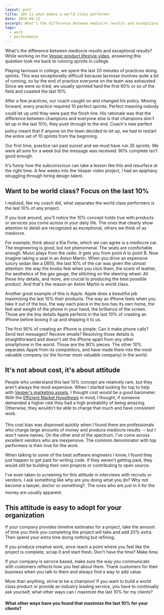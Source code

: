 ```yaml
---
layout: post
title: 10% is what makes a world class performer
date: 2016-09-12
excerpt: What's the difference between mediocre results and exceptional results? Answering this question took me back to running sprints in college.
tags:
  - work
  - performance
---
```


What's the difference between mediocre results and exceptional results? While working on the [Vesper product lifestyle video](https://vimeo.com/144671355), answering this question took me back to running sprints in college.

Playing lacrosse in college, we spent the last 20 minutes of practices doing sprints. This was exceptionally difficult because lacrosse involves quite a bit of running, so by the end of practice everyone on the team was exhausted . Since we were so tired, we usually sprinted hard the first 90% or so of the field and coasted the last 10%.

After a few practices, our coach caught on and changed his policy. Moving forward, every practice required 10 perfect sprints. Perfect meaning nobody could let up until they were past the finish line. His rationale was that the difference between champions and everyone else is that champions don't let up in the last 10%; they push through to the end. Coach's new perfect policy meant that if anyone on the team decided to let up, we had to restart the entire set of 10 sprints from the beginning.

Our first time, practice ran past sunset and we must have run 35 sprints. We were all sore for a week but the message was received: 90% complete isn't good enough.

It's funny how the subconscious can take a lesson like this and resurface at the right time. A few weeks into the Vesper video project, I had an epiphany struggling through hiring design talent.

## Want to be world class? Focus on the last 10%

I realized, like my coach did, what separates the world class performers is the last 10% of any project.

If you look around, you'll notice the 10% concept holds true with products or services you come across in your daily life. The ones that clearly show attention to detail are recognized as exceptional, others we think of as mediocre.

For example, think about a Kia Forte, which we can agree is a mediocre car. The engineering is good, but not phenomenal. The seats are comfortable enough. Music plays from the radio. It gets you from point A to point B. Now imagine taking a seat in an Aston Martin. When you drive an expensive luxury sedan like a DB10, the last 10% of the car was given the utmost attention: the way the knobs feel when you click them, the scent of leather, the aesthetics of the gas gauge, the stitching on the steering wheel. All these tiny details, and more, are crucial to producing the best possible product. And that's the reason an Aston Martin is world class.

Another great example of this is Apple. Apple does a beautiful job maximizing the last 10% their products. The way an iPhone feels when you take it out of the box, the way each piece in the box has its own home, the feel and weight of the phone in your hand, the brilliance of the screen. Those are the tiny details Apple perfects in the last 10% of creating an iPhone before boxing it up and shipping it to us.

The first 90% of creating an iPhone is simple: Can it make phone calls? Send text messages? Receive emails? Resolving those details is straightforward and doesn't set the iPhone apart from any other smartphone in the world. Those are the 90% pieces. The other 10% separates Apple from its competitors, and have made them into the most valuable company (or the former most valuable company) in the world.

## It's not about cost, it's about attitude

People who understand this last 10% concept are relatively rare, but they aren't always the most expensive. When I started looking for top to help with [Vesper's marketing assets](http://www.vesper.ai?ref=blog), I thought cost would be a good barometer. With the [Efficient Market Hypothesis](http://www.investopedia.com/terms/e/efficientmarkethypothesis.asp) in mind, I thought, if someone demanded a higher rate they had a high probability of being amazing. Otherwise, they wouldn't be able to charge that much and have consistent work.

This cost bias was disproved quickly when I found there are professionals who charge large amounts of money and produce mediocre results -- but I won't name names. On the other end of the spectrum, I've come across excellent vendors who are inexpensive. The common denominator with top performers is their love for the work.

When talking to some of the best software engineers I know, I found they just happen to get paid for writing code. If they weren't getting paid, they would still be building their own projects or contributing to open source.

I've even taken to screening for this attitude in interviews with recruits or vendors. I ask something like why are you doing what you do? Why not become a lawyer, doctor or something?. The ones who are just in it for the money are usually apparent.

## This attitude is easy to adopt for your organization

If your company provides timeline estimates for a project, take the amount of time you think you completing the project will take and add 20% extra. Then spend your extra time doing nothing but refining.

If you produce creative work, once reach a point where you feel like the project is complete, scrap it and start fresh. Don't have the time? Make time.

If your company is service based, make sure the way you communicate with customers reflects how you feel about them. Thank customers for their business when you talk to them and always find a way to add value.

More than anything, strive to be a champion! If you want to build a world class product or provide an industry leading service, you have to continually ask yourself, what other ways can I maximize the last 10% for my clients?

**What other ways have you found that maximize the last 10% for your clients?**
